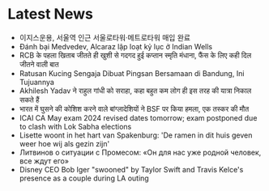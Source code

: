 # Latest News
-  이지스운용, 서울역 인근 서울로타워·메트로타워 매입 완료
-  Đánh bại Medvedev, Alcaraz lập loạt kỷ lục ở Indian Wells
-  RCB के पहला खिताब जीतते ही खुशी से गदगद हुई कप्तान स्मृति मंधाना, फैंस के लिए कही दिल जीतने वाली बात
-  Ratusan Kucing Sengaja Dibuat Pingsan Bersamaan di Bandung, Ini Tujuannya
-  Akhilesh Yadav ने राहुल गांधी को सराहा, कहा बहुत कम लोग ही इस तरह की यात्रा निकाल सकते हैं
-  भारत में घुसने की कोशिश करने वाले बांग्लादेशियों ने BSF पर किया हमला, एक तस्कर की मौत
-  ICAI CA May exam 2024 revised dates tomorrow; exam postponed due to clash with Lok Sabha elections
-  Lisette woont in het hart van Spakenburg: 'De ramen in dit huis geven weer hoe wij als gezin zijn'
-  Литвинов о ситуации с Промесом: «Он для нас уже родной человек, все ждут его»
-  Disney CEO Bob Iger "swooned" by Taylor Swift and Travis Kelce's presence as a couple during LA outing
